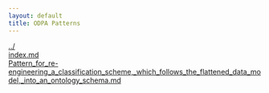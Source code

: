 ```yaml
---
layout: default
title: ODPA Patterns
---
```

  
[../](../)  
[index.md](./index.md)  
[Pattern_for_re-engineering_a_classification_scheme,_which_follows_the_flattened_data_model,_into_an_ontology_schema.md](./Pattern_for_re-engineering_a_classification_scheme,_which_follows_the_flattened_data_model,_into_an_ontology_schema.md)  
